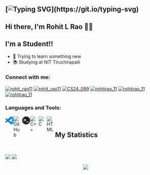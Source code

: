 ## [![Typing SVG](https://readme-typing-svg.herokuapp.com?size=20&lines=A+GitHub+profile+below.)](https://git.io/typing-svg)

## Hi there, I'm Rohit L Rao 🙋‍♂️

## I'm a Student!!

- 🌱 Trying to learn something new
- 📚 Studying at NIT Tiruchirapalli

### Connect with me:

<a href="https://www.linkedin.com/in/rohit-l-rao-a5b849233/" target="blank"><img align="center" src="https://cdn.iconscout.com/icon/free/png-128/linkedin-2752135-2284952.png" alt="rohit_rao11" height="30" width="30" /></a>
<a href="https://instagram.com/rohit_rao11" target="blank"><img align="center" src="https://raw.githubusercontent.com/rahuldkjain/github-profile-readme-generator/master/src/images/icons/Social/instagram.svg" alt="rohit_rao11" height="30" width="40" /></a>
<a href="https://www.hackerrank.com/rohitrao_11" target="blank"><img align="center" src="https://raw.githubusercontent.com/rahuldkjain/github-profile-readme-generator/master/src/images/icons/Social/hackerrank.svg" alt="CS24_099" height="30" width="40" /></a>
<a href="https://www.leetcode.com/rohitrao_11" target="blank"><img align="center" src="https://raw.githubusercontent.com/rahuldkjain/github-profile-readme-generator/master/src/images/icons/Social/leet-code.svg" alt="rohitrao_11" height="30" width="40" /></a>
<a href="https://www.hackerearth.com/@rohitrao_11" target="blank"><img align="center" src="https://www.svgrepo.com/show/306170/hackerearth.svg" alt="rohitrao_11" height="30" width="40" /></a>
<a href="https://images.unsplash.com/photo-1502488207239-dcf4114041cd?ixlib=rb-1.2.1&ixid=MnwxMjA3fDB8MHxzZWFyY2h8N3x8c2NhcnklMjBjbG93bnxlbnwwfHwwfHw%3D&w=1000&q=80" target="blank"><img align="center" src="https://img.icons8.com/color/344/gmail-new.png" alt="rohitrao_11" height="30" width="30" /></a>

### Languages and Tools:

<img align="left" alt="Visual Studio Code" width="26px" src="https://raw.githubusercontent.com/github/explore/80688e429a7d4ef2fca1e82350fe8e3517d3494d/topics/visual-studio-code/visual-studio-code.png" />
<img align="left" alt="GitHub" width="26px" src="https://img.icons8.com/fluency-systems-regular/344/github.png" />
<img align="left" alt="Terminal" width="26px" src="https://raw.githubusercontent.com/github/explore/80688e429a7d4ef2fca1e82350fe8e3517d3494d/topics/terminal/terminal.png" />
<img align="left" alt="C++" width="26px" src="https://img.icons8.com/color/344/c-plus-plus-logo.png" />
<img align="left" alt="C" width="26px" src="https://img.icons8.com/color/344/c-programming.png" />
<img align="left" alt="HTML" width="26px" src="https://img.icons8.com/color/344/html-5--v1.png" />

<br />

## My Statistics

<br/>
<p align="left">
  <img width="49.5%" src="https://github-readme-stats.vercel.app/api?username=rohitrao11&show_icons=true&theme=gruvbox&hide_border=true" />
    <img width="49.5%" src="https://github-readme-streak-stats.herokuapp.com/?user=rohitrao11&theme=gruvbox&hide_border=true" />
</p>

<p align= "center">
  <img height= "150" src="https://github-readme-stats.vercel.app/api/top-langs/?username=rohitrao11&theme=react&layout=compact" />
</p>


[github]: https://github.com/rohitrao11